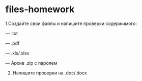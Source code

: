 # files-homework

1.Создайте свои файлы и напишите проверки содержимого:

  — .txt

  — .pdf

  — .xls/.xlsx

  — Архив .zip c паролем
  
2. Напишите проверки на .doc/.docx
